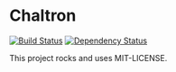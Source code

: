# Chaltron

[![Build Status](https://api.travis-ci.org/vicvega/chaltron.png?branch=master)](http://travis-ci.org/vicvega/chaltron)
[![Dependency Status](https://gemnasium.com/vicvega/chaltron.png)](https://gemnasium.com/vicvega/chaltron)

This project rocks and uses MIT-LICENSE.
